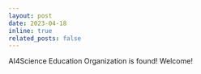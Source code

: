 ```yaml
---
layout: post
date: 2023-04-18 
inline: true
related_posts: false
---
```


AI4Science Education Organization is found! Welcome!
